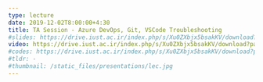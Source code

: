 ```yaml
---
type: lecture
date: 2019-12-02T8:00:00+4:30
title: TA Session - Azure DevOps, Git, VSCode Troubleshooting
#slides: https://drive.iust.ac.ir/index.php/s/Xu0ZXbjx5bsakKV/download?path=%2FSlides&files=TADec2.pdf
video: https://drive.iust.ac.ir/index.php/s/Xu0ZXbjx5bsakKV/download?path=%2FVideos&files=TADec2.mp4
#codes: https://drive.iust.ac.ir/index.php/s/Xu0ZXbjx5bsakKV/download?path=%2FCode&files=S19.zip
#tldr: -
#thumbnail: /static_files/presentations/lec.jpg
---
```

